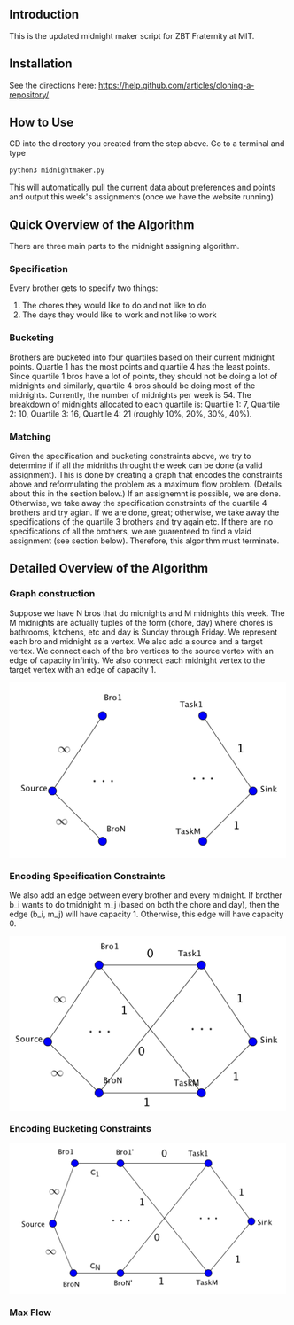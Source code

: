 ## Introduction

This is the updated midnight maker script for ZBT Fraternity at MIT.


## Installation

See the directions here: https://help.github.com/articles/cloning-a-repository/

## How to Use

CD into the directory you created from the step above. Go to a terminal and 
type 

```python
python3 midnightmaker.py
```

This will automatically pull the current data about preferences and points
and output this week's assignments (once we have the website running)

## Quick Overview of the Algorithm

There are three main parts to the midnight assigning algorithm.

### Specification

Every brother gets to specify two things:

1) The chores they would like to do and not like to do
2) The days they would like to work and not like to work

### Bucketing

Brothers are bucketed into four quartiles based on their current midnight points.
Quartle 1 has the most points and quartile 4 has the least points.
Since quartile 1 bros have a lot of points, they should not be doing a lot of midnights
and similarly, quartile 4 bros should be doing most of the midnights. Currently, the number of midnights per week is 54. The breakdown of midnights allocated to each quartile is: Quartile 1: 7, Quartile 2: 10, Quartile 3: 16, Quartile 4: 21
(roughly 10%, 20%, 30%, 40%).

### Matching 

Given the specification and bucketing constraints above, we try to determine if 
if all the midniths throught the week can be done (a valid assignment). This is done by creating a graph that encodes the constraints above and reformulating the problem as a maximum flow problem. (Details about this in the section below.) If an assignemnt is possible, we are done. Otherwise, we take away the specification constraints of the quartile 4 brothers and try agian. If we are done, great; otherwise, we take away the specifications of the quartile 3 brothers and try again etc. If there are no specifications of all the brothers, we are guarenteed to find a vlaid assignment (see section below). Therefore, this algorithm must terminate.

## Detailed Overview of the Algorithm

### Graph construction

Suppose we have N bros that do midnights and M midnights this week. The M midnights are actually tuples of the form (chore, day) where chores is bathrooms, kitchens, etc and day is Sunday through Friday. We represent each bro and midnight as a vertex. We also add a source and a target vertex. We connect each of the bro vertices to the source vertex with an edge of capacity infinity. We also connect each midnight vertex to the target vertex with an edge of capacity 1.

<img src="graph_img1.png" width="500" align = 'middle'>


### Encoding Specification Constraints

We also add an edge between every brother and every midnight. If brother b_i wants to do tmidnight m_j (based on both the chore and day), then the edge (b_i, m_j) will have capacity 1. Otherwise, this edge will have capacity 0. 

<img src="graph_img2.png" width="500" align = 'middle'>

### Encoding Bucketing Constraints

<img src="graph_img3.png" width="500" align = 'middle'>

### Max Flow 









